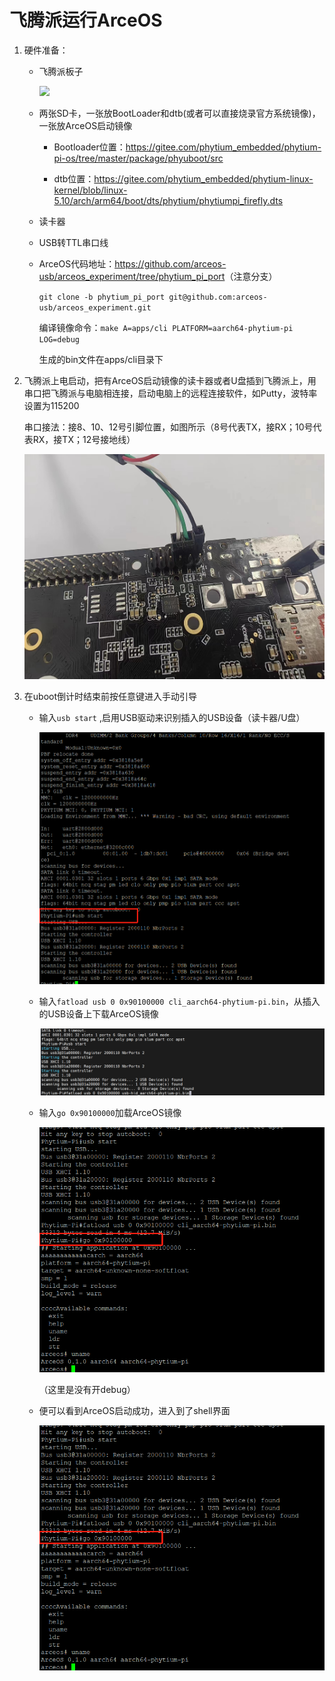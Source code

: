 # 飞腾派运行ArceOS

1. 硬件准备：
   * 飞腾派板子
   
     ![](https://github.com/chenlongos/raspi4-with-arceos-doc/blob/master/src/assert/%E9%A3%9E%E8%85%BE%E6%B4%BE%E5%9B%BE%E7%89%87.jpg)
   
   * 两张SD卡，一张放BootLoader和dtb(或者可以直接烧录官方系统镜像)，一张放ArceOS启动镜像

     * Bootloader位置：<https://gitee.com/phytium_embedded/phytium-pi-os/tree/master/package/phyuboot/src>

     * dtb位置：<https://gitee.com/phytium_embedded/phytium-linux-kernel/blob/linux-5.10/arch/arm64/boot/dts/phytium/phytiumpi_firefly.dts>
   
   * 读卡器
   
   * USB转TTL串口线
   
   * ArceOS代码地址：<https://github.com/arceos-usb/arceos_experiment/tree/phytium_pi_port>（注意分支）
  
     `git clone -b phytium_pi_port git@github.com:arceos-usb/arceos_experiment.git`
     
     编译镜像命令：`make A=apps/cli PLATFORM=aarch64-phytium-pi LOG=debug`

     生成的bin文件在apps/cli目录下



   
2. 飞腾派上电启动，把有ArceOS启动镜像的读卡器或者U盘插到飞腾派上，用串口把飞腾派与电脑相连接，启动电脑上的远程连接软件，如Putty，波特率设置为115200

   串口接法：接8、10、12号引脚位置，如图所示（8号代表TX，接RX；10号代表RX，接TX；12号接地线）

   ![](assert/飞腾派串口连接示意图.jpg)

3. 在uboot倒计时结束前按任意键进入手动引导
   * 输入`usb start` ,启用USB驱动来识别插入的USB设备（读卡器/U盘）
   
     ![](assert/飞腾派启动ArceOS-1.png)
   
   * 输入`fatload usb 0 0x90100000 cli_aarch64-phytium-pi.bin`，从插入的USB设备上下载ArceOS镜像
   
     ![](assert/飞腾派启动ArceOS-2.png)
   
   * 输入`go 0x90100000`加载ArceOS镜像
   
     ![](assert/飞腾派启动ArceOS-3.png)
   
     （这里是没有开debug）
   
   * 便可以看到ArceOS启动成功，进入到了shell界面
   
     ![](assert/飞腾派启动ArceOS-3.png)
